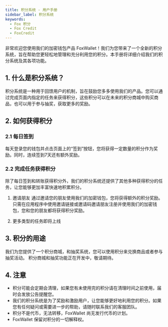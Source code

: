 ```yaml
---
title: 积分系统 - 用户手册
sidebar_label: 积分系统
keywords:
  - Fox 积分
  - Fox Credit
  - FoxCredit
---
```


非常欢迎您使用我们的加密钱包产品 FoxWallet！我们为您带来了一个全新的积分系统，旨在帮助您更轻松地管理和充分利用您的积分。本手册将详细介绍我们的积分系统及其各项功能。

## 1. 什么是积分系统？
积分系统是一种用于回馈用户的机制，旨在鼓励您多多使用我们的产品。您可以通过完成页面内指定的任务来获得积分，这些积分可以在未来的积分商城中购买商品，也可以用于参与抽奖，获取更多的奖励。

## 2. 如何获得积分

### 2.1 每日签到
每天登录您的钱包并点击页面上的“签到”按钮，您将获得一定数量的积分作为奖励。同时，连续签到7天还有额外奖励。

### 2.2 完成任务获得积分
除了每日签到和转账获得积分外，我们的积分系统还提供了其他多种获得积分的任务，让您能够更加丰富快速地积累积分。

1. 邀请朋友
通过邀请您的朋友使用我们的加密钱包，您将获得额外的积分奖励。只需在应用程序中使用邀请链接或邀请码邀请朋友注册并使用我们的加密钱包，您和您的朋友都将获得积分奖励。

2. 更多类型的任务即将上线

## 3. 积分的用途
我们为您提供了一个积分商城，和抽奖系统，您可以使用积分来兑换商品或者参与抽奖活动。
积分商城和抽奖功能正在开发中，敬请期待。

## 4. 注意
* 积分可能会定期会清理，如果您有未使用完的积分请在清理时间之前使用，届时会发放公告提醒您。
* 我们的积分系统是为了奖励和激励用户，让您能够更好地利用您的积分。如果您有任何疑问或需要进一步的帮助，请随时联系我们的客服团队。
* 积分不是代币，无法转移，FoxWallet 尚无发行代币的计划。
* FoxWallet 保留对积分的一切解释权。

